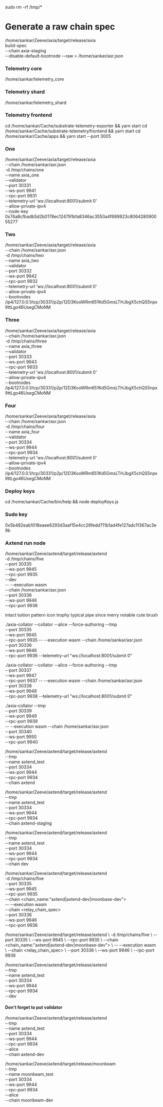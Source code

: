 sudo rm -rf /tmp/\*

# Generate a raw chain spec

/home/sankar/Zeeve/axia/target/release/axia \
build-spec \
--chain axia-staging \
--disable-default-bootnode --raw > /home/sankar/asr.json

### Telemetry core

/home/sankar/telemetry_core

### Telemetry shard

/home/sankar/telemetry_shard

### Telemetry frontend

cd /home/sankar/Cache/substrate-telemetry-exporter && yarn start
cd /home/sankar/Cache/substrate-telemetry/frontend && yarn start
cd /home/sankar/Cache/apps && yarn start --port 3005

### One

/home/sankar/Zeeve/axia/target/release/axia \
--chain /home/sankar/asr.json \
-d /tmp/chains/one \
--name axia_one \
--validator \
--port 30331 \
--ws-port 9941 \
--rpc-port 9931 \
--telemetry-url 'ws://localhost:8001/submit 0' \
--allow-private-ipv4 \
--node-key 0x74a8cfbadb5d2b0178ec124791bfa8346ac3550a4f689923c806428090055277

### Two

/home/sankar/Zeeve/axia/target/release/axia \
--chain /home/sankar/asr.json \
-d /tmp/chains/two \
--name axia_two \
--validator \
--port 30332 \
--ws-port 9942 \
--rpc-port 9932 \
--telemetry-url 'ws://localhost:8001/submit 0' \
--allow-private-ipv4 \
--bootnodes /ip4/127.0.0.1/tcp/30331/p2p/12D3KooWRm651Kd5GmsLTHJbgX5chQS5npx9ttLgo46UsegCMoNM

### Three

/home/sankar/Zeeve/axia/target/release/axia \
--chain /home/sankar/asr.json \
-d /tmp/chains/three \
--name axia_three \
--validator \
--port 30333 \
--ws-port 9943 \
--rpc-port 9933 \
--telemetry-url 'ws://localhost:8001/submit 0' \
--allow-private-ipv4 \
--bootnodes /ip4/127.0.0.1/tcp/30331/p2p/12D3KooWRm651Kd5GmsLTHJbgX5chQS5npx9ttLgo46UsegCMoNM

### Four

/home/sankar/Zeeve/axia/target/release/axia \
--chain /home/sankar/asr.json \
-d /tmp/chains/four \
--name axia_four \
--validator \
--port 30334 \
--ws-port 9944 \
--rpc-port 9934 \
--telemetry-url 'ws://localhost:8001/submit 0' \
--allow-private-ipv4 \
--bootnodes /ip4/127.0.0.1/tcp/30331/p2p/12D3KooWRm651Kd5GmsLTHJbgX5chQS5npx9ttLgo46UsegCMoNM

### Deploy keys

cd /home/sankar/Cache/bin/help && node deployKeys.js

### Sudo key

0x5b482eab1018eaee6293d3aaf15e4cc26fedd711b1ad4fe127adc11367ac3e9b

### Axtend run node

/home/sankar/Zeeve/axtend/target/release/axtend \
-d /tmp/chains/five \
--port 30335 \
--ws-port 9945 \
--rpc-port 9935 \
--dev \
-- --execution wasm \
--chain /home/sankar/asr.json \
--port 30336 \
--ws-port 9946 \
--rpc-port 9936

intact tuition pattern icon trophy typical pipe since merry notable cute brush

./axia-collator --collator --alice --force-authoring --tmp \
--port 30335 \
--ws-port 9945 \
--rpc-port 9935 -- --execution wasm --chain /home/sankar/asr.json \
--port 30336 \
--ws-port 9946 \
--rpc-port 9936
--telemetry-url "ws://localhost:8001/submit 0"

./axia-collator --collator --alice --force-authoring --tmp \
--port 30337 \
--ws-port 9947 \
--rpc-port 9937 -- --execution wasm --chain /home/sankar/asr.json \
--port 30338 \
--ws-port 9948 \
--rpc-port 9938
--telemetry-url "ws://localhost:8001/submit 0"

./axia-collator --tmp \
--port 30339 \
--ws-port 9949 \
--rpc-port 9939 \
-- --execution wasm --chain /home/sankar/asr.json \
--port 30340 \
--ws-port 9950 \
--rpc-port 9940

/home/sankar/Zeeve/axtend/target/release/axtend \
--tmp \
--name axtend_test \
--port 30334 \
--ws-port 9944 \
--rpc-port 9934 \
--chain axtend

/home/sankar/Zeeve/axtend/target/release/axtend \
--tmp \
--name axtend_test \
--port 30334 \
--ws-port 9944 \
--rpc-port 9934 \
--chain axtend-staging

/home/sankar/Zeeve/axtend/target/release/axtend \
--tmp \
--name axtend_test \
--port 30334 \
--ws-port 9944 \
--rpc-port 9934 \
--chain dev

/home/sankar/Zeeve/axtend/target/release/axtend \
-d /tmp/chains/five \
--port 30335 \
--ws-port 9945 \
--rpc-port 9935 \
--chain <chain_name:"axtend|axtend-dev|moonbase-dev"> \
-- --execution wasm \
--chain <relay_chain_spec> \
--port 30336 \
--ws-port 9946 \
--rpc-port 9936

/home/sankar/Zeeve/axtend/target/release/axtend \ -d /tmp/chains/five \ --port 30335 \ --ws-port 9945 \ --rpc-port 9935 \ --chain <chain_name:"axtend|axtend-dev|moonbase-dev"> \ -- --execution wasm \ --chain <relay_chain_spec> \ --port 30336 \ --ws-port 9946 \ --rpc-port 9936

/home/sankar/Zeeve/axtend/target/release/axtend \
--tmp \
--name axtend_test \
--port 30334 \
--ws-port 9944 \
--rpc-port 9934 \
--dev

#### Don't forget to put validator

/home/sankar/Zeeve/axtend/target/release/axtend \
--tmp \
--name axtend_test \
--port 30334 \
--ws-port 9944 \
--rpc-port 9934 \
--alice \
--chain axtend-dev

/home/sankar/Zeeve/axtend/target/release/moonbeam \
--tmp \
--name moonbeam_test \
--port 30334 \
--ws-port 9944 \
--rpc-port 9934 \
--alice \
--chain moonbeam-dev
